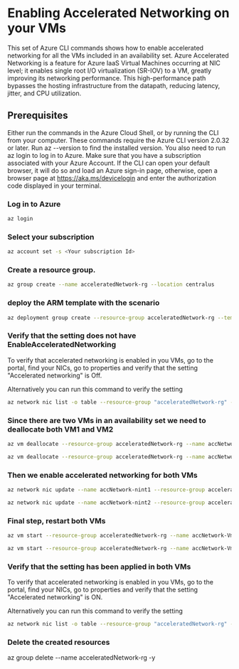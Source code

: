 # Enabling Accelerated Networking on your VMs

This set of Azure CLI commands shows how to enable accelerated networking for all the VMs included in an availability set. Azure Accelerated Networking is a feature for Azure IaaS Virtual Machines occurring at NIC level; it enables single root I/O virtualization (SR-IOV) to a VM, greatly improving its networking performance. This high-performance path bypasses the hosting infrastructure from the datapath, reducing latency, jitter, and CPU utilization.

## Prerequisites

Either run the commands in the Azure Cloud Shell, or by running the CLI from your computer.  These commands require the Azure CLI version 2.0.32 or later. Run az --version to find the installed version. You also need to run az login to log in to Azure. Make sure that you have a subscription associated with your Azure Account. If the CLI can open your default browser, it will do so and load an Azure sign-in page, otherwise, open a browser page at https://aka.ms/devicelogin and enter the authorization code displayed in your terminal.

### Log in to Azure

```sh
az login
```

### Select your subscription

```sh
az account set -s <Your subscription Id>
```

### Create a resource group.

```sh
az group create --name acceleratedNetwork-rg --location centralus
```

### deploy the ARM template with the scenario

```sh
az deployment group create --resource-group acceleratedNetwork-rg --template-file Deployment/accNetwork.json
```

### Verify that the setting does not have EnableAcceleratedNetworking
To verify that accelerated networking is enabled in you VMs, go to the portal, find your NICs, go to properties and verify that the setting "Accelerated networking" is Off.

Alternatively you can run this command to verify the setting

```sh
az network nic list -o table --resource-group "acceleratedNetwork-rg" --query "[].{ ResourceGroup:resourceGroup, Name:name, EnableAcceleratedNetworking: enableAcceleratedNetworking }"
```

### Since there are two VMs in an availability set we need to deallocate both VM1 and VM2

```sh
az vm deallocate --resource-group acceleratedNetwork-rg --name accNetwork-Vm1

az vm deallocate --resource-group acceleratedNetwork-rg --name accNetwork-Vm2
```

### Then we enable accelerated networking for both VMs

```sh
az network nic update --name accNetwork-nint1 --resource-group acceleratedNetwork-rg --accelerated-networking true

az network nic update --name accNetwork-nint2 --resource-group acceleratedNetwork-rg --accelerated-networking true
```

### Final step, restart both VMs

```sh
az vm start --resource-group acceleratedNetwork-rg --name accNetwork-Vm1

az vm start --resource-group acceleratedNetwork-rg --name accNetwork-Vm2
```

### Verify that the setting has been applied in both VMs

To verify that accelerated networking is enabled in you VMs, go to the portal, find your NICs, go to properties and verify that the setting "Accelerated networking" is ON.

Alternatively you can run this command to verify the setting

```sh
az network nic list -o table --resource-group "acceleratedNetwork-rg" --query "[].{ ResourceGroup:resourceGroup, Name:name, EnableAcceleratedNetworking: enableAcceleratedNetworking }"
```

### Delete the created resources
az group delete  --name acceleratedNetwork-rg -y